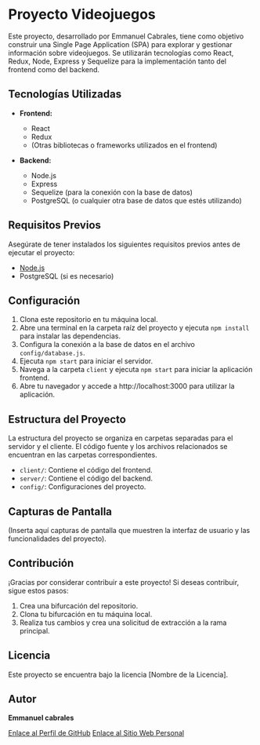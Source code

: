 # Proyecto Videojuegos

Este proyecto, desarrollado por Emmanuel Cabrales, tiene como objetivo construir una Single Page Application (SPA) para explorar y gestionar información sobre videojuegos. Se utilizarán tecnologías como React, Redux, Node, Express y Sequelize para la implementación tanto del frontend como del backend.

## Tecnologías Utilizadas

- **Frontend:**
  - React
  - Redux
  - (Otras bibliotecas o frameworks utilizados en el frontend)

- **Backend:**
  - Node.js
  - Express
  - Sequelize (para la conexión con la base de datos)
  - PostgreSQL (o cualquier otra base de datos que estés utilizando)

## Requisitos Previos

Asegúrate de tener instalados los siguientes requisitos previos antes de ejecutar el proyecto:

- [Node.js](https://nodejs.org/) 
- PostgreSQL (si es necesario)

## Configuración

1. Clona este repositorio en tu máquina local.
2. Abre una terminal en la carpeta raíz del proyecto y ejecuta `npm install` para instalar las dependencias.
3. Configura la conexión a la base de datos en el archivo `config/database.js`.
4. Ejecuta `npm start` para iniciar el servidor.
5. Navega a la carpeta `client` y ejecuta `npm start` para iniciar la aplicación frontend.
6. Abre tu navegador y accede a http://localhost:3000 para utilizar la aplicación.

## Estructura del Proyecto

La estructura del proyecto se organiza en carpetas separadas para el servidor y el cliente. El código fuente y los archivos relacionados se encuentran en las carpetas correspondientes.

- `client/`: Contiene el código del frontend.
- `server/`: Contiene el código del backend.
- `config/`: Configuraciones del proyecto.

## Capturas de Pantalla

(Inserta aquí capturas de pantalla que muestren la interfaz de usuario y las funcionalidades del proyecto).

## Contribución

¡Gracias por considerar contribuir a este proyecto! Si deseas contribuir, sigue estos pasos:

1. Crea una bifurcación del repositorio.
2. Clona tu bifurcación en tu máquina local.
3. Realiza tus cambios y crea una solicitud de extracción a la rama principal.

## Licencia

Este proyecto se encuentra bajo la licencia [Nombre de la Licencia].

## Autor

**Emmanuel cabrales**

[Enlace al Perfil de GitHub](https://github.com/emmauelcafu)
[Enlace al Sitio Web Personal](https://portafolio-pi-rust.vercel.app/)
